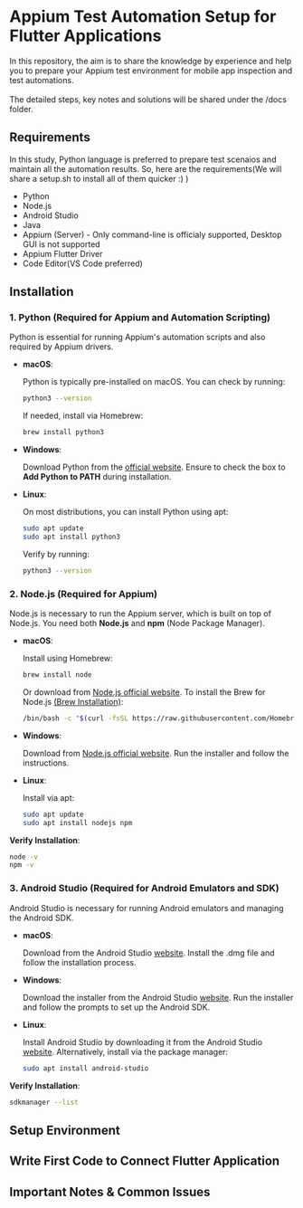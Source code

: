# Appium Test Automation Setup for Flutter Applications
In this repository, the aim is to share the knowledge by experience and help you to prepare your Appium test environment for mobile app inspection and test automations.
<br><br>
The detailed steps, key notes and solutions will be shared under the /docs folder.

## Requirements
In this study, Python language is preferred to prepare test scenaios and maintain all the automation results. So, here are the requirements(We will share a setup.sh to install all of them quicker :) )

- Python
- Node.js
- Android Studio
- Java
- Appium (Server) - Only command-line is officialy supported, Desktop GUI is not supported
- Appium Flutter Driver
- Code Editor(VS Code preferred)

## Installation
### 1. Python (Required for Appium and Automation Scripting)

Python is essential for running Appium's automation scripts and also required by Appium drivers.

  - **macOS**:

    Python is typically pre-installed on macOS. You can check by running:
      ```bash
      python3 --version
      ```
    If needed, install via Homebrew:
      ```bash
      brew install python3
      ```
    
  - **Windows**:
    
    Download Python from the [official website](https://www.python.org/downloads/). Ensure to check the box to **Add Python to PATH** during installation.

  - **Linux**:
    
    On most distributions, you can install Python using apt:
      ```bash
      sudo apt update
      sudo apt install python3
      ```
    Verify by running:
      ```bash
      python3 --version
      ```

### 2. Node.js (Required for Appium)

Node.js is necessary to run the Appium server, which is built on top of Node.js. You need both **Node.js** and **npm** (Node Package Manager).

  - **macOS**:
    
    Install using Homebrew:
      ```bash
      brew install node
      ```
    Or download from [Node.js official website](https://nodejs.org/en/download/). To install the Brew for Node.js [(Brew Installation)](https://docs.brew.sh/Installation):
      ```bash
      /bin/bash -c "$(curl -fsSL https://raw.githubusercontent.com/Homebrew/install/HEAD/install.sh)"
      ```


  - **Windows**:

    Download from [Node.js official website](https://nodejs.org/en/download/). Run the installer and follow the instructions.

  - **Linux**:
    
    Install via apt:
      ```bash
      sudo apt update
      sudo apt install nodejs npm
      ```
  
  **Verify Installation**:
  ```bash
  node -v
  npm -v
  ```

### 3. Android Studio (Required for Android Emulators and SDK)
Android Studio is necessary for running Android emulators and managing the Android SDK.

  - **macOS**:
    
    Download from the Android Studio [website](https://developer.android.com/studio/install). Install the .dmg file and follow the installation process.

  - **Windows**:

    Download the installer from the Android Studio [website](https://developer.android.com/studio/install). Run the installer and follow the prompts to set up the Android SDK.

  - **Linux**:
    
    Install Android Studio by downloading it from the Android Studio [website](https://developer.android.com/studio/install). Alternatively, install via the package manager:

      ```bash
      sudo apt install android-studio
      ```
  
  **Verify Installation**:
  ```bash
  sdkmanager --list
  ```


## Setup Environment

## Write First Code to Connect Flutter Application

## Important Notes & Common Issues

